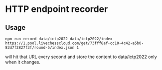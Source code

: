 # HTTP endpoint recorder

## Usage

```
npm run record data/ictp2022 data/ictp2022/index https://1.pool.livechesscloud.com/get/73fff8af-cc10-4c42-a5b0-83d7f2827f3f/round-5/index.json 1
```

will hit that URL every second and store the content to data/ictp2022 only when it changes.
